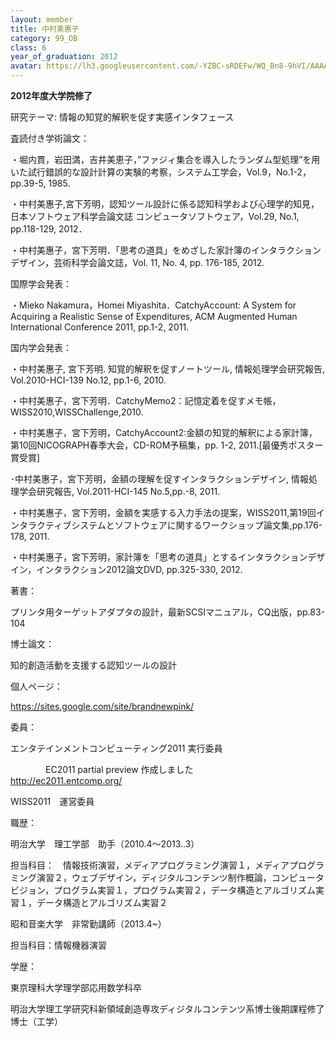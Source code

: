 ```yaml
---
layout: member
title: 中村美惠子
category: 99_OB
class: 6
year_of_graduation: 2012
avatar: https://lh3.googleusercontent.com/-YZBC-sRDEFw/WQ_Bn8-9hVI/AAAAAAAAqMM/VothHuQYsLAjPbaxPpnleIFqK6hymjR6gCLcB/p-s300/MiekoNakamura.jpg
---
```

**2012年度大学院修了**

研究テーマ: 情報の知覚的解釈を促す実感インタフェース

査読付き学術論文：

・堀内貫，岩田満，吉井美恵子，”ファジィ集合を導入したランダム型処理”を用いた試行錯誤的な設計計算の実験的考察，システム工学会，Vol.9，No.1-2，pp.39-5, 1985.

・中村美惠子,宮下芳明，認知ツール設計に係る認知科学および心理学的知見，日本ソフトウェア科学会論文誌 コンピュータソフトウェア，Vol.29, No.1, pp.118-129, 2012．

・中村美惠子，宮下芳明．「思考の道具」をめざした家計簿のインタラクションデザイン，芸術科学会論文誌，Vol. 11, No. 4, pp. 176-185, 2012.

国際学会発表：

・Mieko Nakamura，Homei Miyashita．CatchyAccount: A System for Acquiring a Realistic Sense of Expenditures, ACM Augmented Human International Conference 2011, pp.1-2, 2011.

国内学会発表：

・中村美惠子, 宮下芳明. 知覚的解釈を促すノートツール, 情報処理学会研究報告, Vol.2010-HCI-139 No.12, pp.1-6, 2010.

・中村美惠子，宮下芳明．CatchyMemo2：記憶定着を促すメモ帳，WISS2010,WISSChallenge,2010.

・中村美惠子，宮下芳明，CatchyAccount2:金額の知覚的解釈による家計簿，第10回NICOGRAPH春季大会，CD-ROM予稿集，pp. 1-2, 2011.[最優秀ポスター賞受賞]

･中村美惠子，宮下芳明，金額の理解を促すインタラクションデザイン, 情報処理学会研究報告, Vol.2011-HCI-145 No.5,pp.-8, 2011.

・中村美惠子，宮下芳明，金額を実感する入力手法の提案，WISS2011,第19回インタラクティブシステムとソフトウェアに関するワークショップ論文集,pp.176-178, 2011.

・中村美惠子，宮下芳明，家計簿を「思考の道具」とするインタラクションデザイン，インタラクション2012論文DVD, pp.325-330, 2012.

著書：

プリンタ用ターゲットアダプタの設計，最新SCSIマニュアル，CQ出版，pp.83-104

博士論文：

知的創造活動を支援する認知ツールの設計

個人ページ：



https://sites.google.com/site/brandnewpink/



委員：

エンタテインメントコンピューティング2011 実行委員

　　　　EC2011 partial preview 作成しました　　　　http://ec2011.entcomp.org/

WISS2011　運営委員

職歴：

明治大学　理工学部　助手（2010.4～2013..3）

担当科目：　情報技術演習，メディアプログラミング演習１，メディアプログラミング演習２，ウェブデザイン，ディジタルコンテンツ制作概論，コンピュータビジョン，プログラム実習１，プログラム実習２，データ構造とアルゴリズム実習１，データ構造とアルゴリズム実習２

昭和音楽大学　非常勤講師（2013.4~）

担当科目：情報機器演習

学歴：

東京理科大学理学部応用数学科卒

明治大学理工学研究科新領域創造専攻ディジタルコンテンツ系博士後期課程修了　博士（工学）
